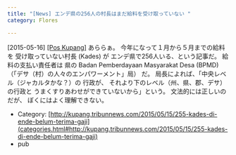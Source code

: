 ```yaml
---
title: "[News] エンデ県の256人の村長はまだ給料を受け取っていない "
category: Flores

---
```


[2015-05-16] [[Pos Kupang]](http://kupang.tribunnews.com/2015/05/15/255-kades-di-ende-belum-terima-gaji)  あららぁ。
今年になって１月から５月までの給料を
受け取っていない村長 (Kades) が
エンデ県で256人いる、という記事だ。
給料の支払い責任者は
県の Badan Pemberdayaan Masyarakat Desa (BPMD) 
（「デサ（村）の人々のエンパワーメント」局）
だ。
局長によれば、「中央レベル（ジャカルタかな？）の
行政が、
それより下のレベル（州、県、郡、デサ）の行政と
うまくすりあわせができていないから」という。
文法的には正しいのだが、
ぼくにはよく理解できない。

- Category: [http://kupang.tribunnews.com/2015/05/15/255-kades-di-ende-belum-terima-gaji](categories.html#http://kupang.tribunnews.com/2015/05/15/255-kades-di-ende-belum-terima-gaji)
- pub

